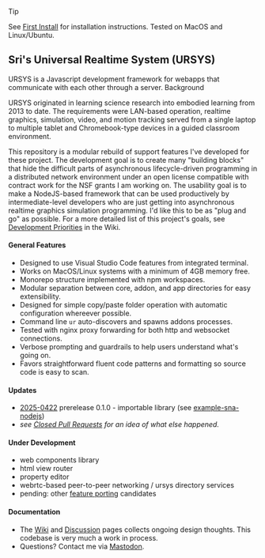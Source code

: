 > [!TIP] 
> See [First Install](https://github.com/dsriseah/ursys/wiki/Installation) for installation instructions. Tested on MacOS and Linux/Ubuntu.

## Sri's Universal Realtime System (URSYS)

URSYS is a Javascript development framework for webapps that communicate with each other through a server. 
Background

URSYS originated in learning science research into embodied learning from 2013 to date. The requirements were LAN-based operation, realtime graphics, simulation, video, and motion tracking served from a single laptop to multiple tablet and Chromebook-type devices in a guided classroom environment. 

This repository is a modular rebuild of support features I've developed for these project. The development goal is to create many "building blocks" that hide the difficult parts of asynchronous lifecycle-driven programming in a distributed network environment under an open license compatible with contract work for the NSF grants I am working on. The usability goal is to make a NodeJS-based framework that can be used productively by intermediate-level developers who are just getting into asynchronous realtime graphics simulation programming. I'd like this to be as "plug and go" as possible. For a more detailed list of this project's goals, see [Development Priorities](https://github.com/dsriseah/ursys/wiki/Development-Priorities) in the Wiki.

#### General Features

* Designed to use Visual Studio Code features from integrated terminal.
* Works on MacOS/Linux systems with a minimum of 4GB memory free.
* Monorepo structure implemented with npm workspaces.
* Modular separation between core, addon, and app directories for easy extensibility.
* Designed for simple copy/paste folder operation with automatic configuration whereever possible.
* Command line `ur` auto-discovers and spawns addons processes.
* Tested with nginx proxy forwarding for both http and websocket connections.
* Verbose prompting and guardrails to help users understand what's going on.
* Favors straightforward fluent code patterns and formatting so source code is easy to scan.

#### Updates

* [2025-0422](https://github.com/dsriseah/ursys/releases/tag/2025-0422) prerelease 0.1.0 - importable library (see [example-sna-nodejs](https://github.com/dsriseah/example-sna-nodejs))
* _see [Closed Pull Requests](https://github.com/dsriseah/ursys/pulls?q=is:pr+is:closed) for an idea of what else happened._


#### Under Development
* web components library
* html view router
* property editor
* webrtc-based peer-to-peer networking / ursys directory services
* pending: other [feature porting](https://github.com/dsriseah/ursys/wiki/Catalog-of-URSYS-Modules) candidates

#### Documentation

* The [Wiki](https://github.com/dsriseah/ursys/wiki) and [Discussion](https://github.com/dsriseah/ursys/discussions) pages collects ongoing design thoughts. This codebase is very much a work in process. 
* Questions? Contact me via [Mastodon](https://opalstack.social/@dsri). 

